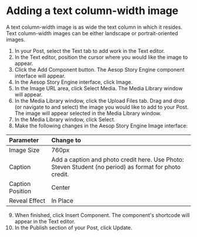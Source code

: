 # Adding a text column-width image

A text column-width image is as wide the text column in which it resides. Text column-width images can be either landscape or portrait-oriented images.



1. In your Post, select the Text tab to add work in the Text editor. 
2. In the Text editor, position the cursor where you would like the image to appear.
3. Click the Add Component button. The Aesop Story Engine component interface will appear. 
4. In the Aesop Story Engine interface, click Image.
5. In the Image URL area, click Select Media. The Media Library window will appear.
6. In the Media Library window, click the Upload Files tab. Drag and drop \(or navigate to and select\) the image you would like to add to your Post. The image will appear selected in the Media Library window.
7. In the Media Library window, click Select.
8. Make the following changes in the Aesop Story Engine Image interface:

| Parameter | Change to |
| :--- | :--- |
| Image Size | 760px |
| Caption | Add a caption and photo credit here. Use Photo: Steven Student \(no period\) as format for photo credit. |
| Caption Position | Center |
| Reveal Effect | In Place |

9. When finished, click Insert Component. The component's shortcode will appear in the Text editor. 
10. In the Publish section of your Post, click Update.



